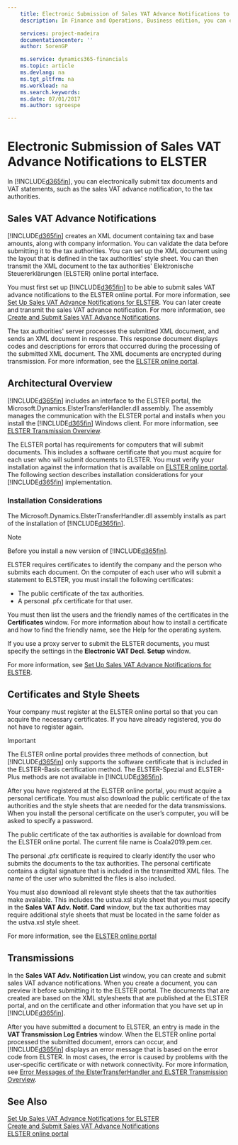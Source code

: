 ```yaml
---
    title: Electronic Submission of Sales VAT Advance Notifications to ELSTER
    description: In Finance and Operations, Business edition, you can electronically submit tax documents and VAT statements, such as the sales VAT advance notification, to the tax authorities.

    services: project-madeira
    documentationcenter: ''
    author: SorenGP

    ms.service: dynamics365-financials
    ms.topic: article
    ms.devlang: na
    ms.tgt_pltfrm: na
    ms.workload: na
    ms.search.keywords:
    ms.date: 07/01/2017
    ms.author: sgroespe

---
```

# Electronic Submission of Sales VAT Advance Notifications to ELSTER
In [!INCLUDE[d365fin](../../includes/d365fin_md.md)], you can electronically submit tax documents and VAT statements, such as the sales VAT advance notification, to the tax authorities.  

## Sales VAT Advance Notifications  
[!INCLUDE[d365fin](../../includes/d365fin_md.md)] creates an XML document containing tax and base amounts, along with company information. You can validate the data before submitting it to the tax authorities. You can set up the XML document using the layout that is defined in the tax authorities' style sheet. You can then transmit the XML document to the tax authorities' Elektronische Steuererklärungen (ELSTER) online portal interface.  

You must first set up [!INCLUDE[d365fin](../../includes/d365fin_md.md)] to be able to submit sales VAT advance notifications to the ELSTER online portal. For more information, see [Set Up Sales VAT Advance Notifications for ELSTER](how-to-set-up-sales-vat-advance-notifications-for-elster.md). You can later create and transmit the sales VAT advance notification. For more information, see [Create and Submit Sales VAT Advance Notifications](how-to-create-and-submit-sales-vat-advance-notifications.md).

The tax authorities' server processes the submitted XML document, and sends an XML document in response. This response document displays codes and descriptions for errors that occurred during the processing of the submitted XML document. The XML documents are encrypted during transmission. For more information, see the [ELSTER online portal](http://go.microsoft.com/fwlink/?LinkId=155998).  

## Architectural Overview  
[!INCLUDE[d365fin](../../includes/d365fin_md.md)] includes an interface to the ELSTER portal, the Microsoft.Dynamics.ElsterTransferHandler.dll assembly. The assembly manages the communication with the ELSTER portal and installs when you install the [!INCLUDE[d365fin](../../includes/d365fin_md.md)] Windows client. For more information, see [ELSTER Transmission Overview](elster-transmission-overview.md).

The ELSTER portal has requirements for computers that will submit documents. This includes a software certificate that you must acquire for each user who will submit documents to ELSTER. You must verify your installation against the information that is available on [ELSTER online portal](http://go.microsoft.com/fwlink/?LinkId=155998). The following section describes installation considerations for your [!INCLUDE[d365fin](../../includes/d365fin_md.md)] implementation.  

### Installation Considerations  
The Microsoft.Dynamics.ElsterTransferHandler.dll assembly installs as part of the installation of [!INCLUDE[d365fin](../../includes/d365fin_md.md)].  

> [!NOTE]  
>  Before you install a new version of [!INCLUDE[d365fin](../../includes/d365fin_md.md)].  

ELSTER requires certificates to identify the company and the person who submits each document. On the computer of each user who will submit a statement to ELSTER, you must install the following certificates:  

- The public certificate of the tax authorities.  
- A personal .pfx certificate for that user.  

You must then list the users and the friendly names of the certificates in the **Certificates** window. For more information about how to install a certificate and how to find the friendly name, see the Help for the operating system.  

If you use a proxy server to submit the ELSTER documents, you must specify the settings in the **Electronic VAT Decl. Setup** window.  

For more information, see [Set Up Sales VAT Advance Notifications for ELSTER](how-to-set-up-sales-vat-advance-notifications-for-elster.md).  

## Certificates and Style Sheets  
Your company must register at the ELSTER online portal so that you can acquire the necessary certificates. If you have already registered, you do not have to register again.  

> [!IMPORTANT]  
> The ELSTER online portal provides three methods of connection, but [!INCLUDE[d365fin](../../includes/d365fin_md.md)] only supports the software certificate that is included in the ELSTER-Basis certification method. The ELSTER-Spezial and ELSTER-Plus methods are not available in [!INCLUDE[d365fin](../../includes/d365fin_md.md)].  

After you have registered at the ELSTER online portal, you must acquire a personal certificate. You must also download the public certificate of the tax authorities and the style sheets that are needed for the data transmissions. When you install the personal certificate on the user’s computer, you will be asked to specify a password.  

The public certificate of the tax authorities is available for download from the ELSTER online portal. The current file name is Coala2019.pem.cer.  

The personal .pfx certificate is required to clearly identify the user who submits the documents to the tax authorities. The personal certificate contains a digital signature that is included in the transmitted XML files. The name of the user who submitted the files is also included.  

You must also download all relevant style sheets that the tax authorities make available. This includes the ustva.xsl style sheet that you must specify in the **Sales VAT Adv. Notif. Card** window, but the tax authorities may require additional style sheets that must be located in the same folder as the ustva.xsl style sheet.  

For more information, see the [ELSTER online portal](http://go.microsoft.com/fwlink/?LinkId=155998)  

## Transmissions  
In the **Sales VAT Adv. Notification List** window, you can create and submit sales VAT advance notifications. When you create a document, you can preview it before submitting it to the ELSTER portal. The documents that are created are based on the XML stylesheets that are published at the ELSTER portal, and on the certificate and other information that you have set up in [!INCLUDE[d365fin](../../includes/d365fin_md.md)].  

After you have submitted a document to ELSTER, an entry is made in the **VAT Transmission Log Entries** window. When the ELSTER online portal processed the submitted document, errors can occur, and [!INCLUDE[d365fin](../../includes/d365fin_md.md)] displays an error message that is based on the error code from ELSTER. In most cases, the error is caused by problems with the user-specific certificate or with network connectivity. For more information, see [Error Messages of the ElsterTransferHandler and ELSTER Transmission Overview](error-messages-of-the-elstertransferhandler.md).

## See Also  
 [Set Up Sales VAT Advance Notifications for ELSTER](how-to-set-up-sales-vat-advance-notifications-for-elster.md)   
 [Create and Submit Sales VAT Advance Notifications](how-to-create-and-submit-sales-vat-advance-notifications.md)   
 [ELSTER online portal](http://go.microsoft.com/fwlink/?LinkId=155998)
